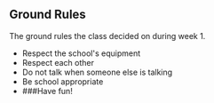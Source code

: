 ## Ground Rules

The ground rules the class decided on during week 1.

* Respect the school's equipment
* Respect each other
* Do not talk when someone else is talking
* Be school appropriate
* ###Have fun!
